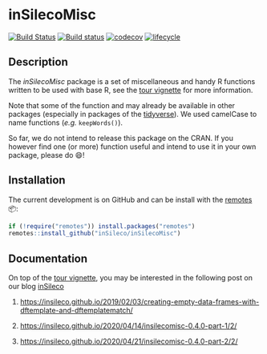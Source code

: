 # inSilecoMisc
[![Build Status](https://travis-ci.org/inSileco/inSilecoMisc.svg?branch=master)](https://travis-ci.org/inSileco/inSilecoMisc)
[![Build status](https://ci.appveyor.com/api/projects/status/rskiyadk6urmsrox/branch/master?svg=true)](https://ci.appveyor.com/project/KevCaz/insilecomisc/branch/master)
[![codecov](https://codecov.io/gh/inSileco/inSilecoMisc/branch/master/graph/badge.svg)](https://codecov.io/gh/inSileco/inSilecoMisc)
[![lifecycle](https://img.shields.io/badge/lifecycle-experimental-orange.svg)](https://www.tidyverse.org/lifecycle/#experimental)


## Description

The *inSilecoMisc* package is a set of miscellaneous and handy R functions
written to be used with base R, see the [tour vignette](http://insileco.github.io/inSilecoMisc/articles/overview.html) for more information.

Note that some of the function and may already be available in other packages
(especially in packages of the [tidyverse](https://www.tidyverse.org/)).
We used camelCase to name functions (*e.g.* `keepWords()`).

So far, we do not intend to release this package on the CRAN. If you however
find one (or more) function useful and intend to use it in your own
package, please do :smile:!


## Installation

The current development is on GitHub and can be install with the
[remotes](http://cran.r-project.org/web/packages/remotes) :package::

```r
if (!require("remotes")) install.packages("remotes")
remotes::install_github("inSileco/inSilecoMisc")
```

## Documentation

On top of the [tour vignette](http://insileco.github.io/inSilecoMisc/articles/overview.html), you may be interested in the following post on our blog [inSileco](https://insileco.github.io/)

1. https://insileco.github.io/2019/02/03/creating-empty-data-frames-with-dftemplate-and-dftemplatematch/

2. https://insileco.github.io/2020/04/14/insilecomisc-0.4.0-part-1/2/

3. https://insileco.github.io/2020/04/21/insilecomisc-0.4.0-part-2/2/